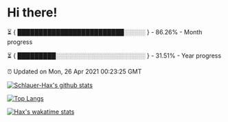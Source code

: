 # Hi there!

⏳ { █████████████████████████░░░░░ } - 86.26% - Month progress

⏳ { █████████░░░░░░░░░░░░░░░░░░░░░ } - 31.51% - Year progress

⏰ Updated on Mon, 26 Apr 2021 00:23:25 GMT


[![Schlauer-Hax's github stats](https://github-readme-stats.vercel.app/api?username=Schlauer-Hax&show_icons=true&theme=dark&count_private=true)](https://github.com/Schlauer-Hax)


[![Top Langs](https://github-readme-stats.vercel.app/api/top-langs/?username=Schlauer-Hax&layout=compact&theme=dark)](https://github.com/Schlauer-Hax?tab=repositories)


[![Hax's wakatime stats](https://github-readme-stats.vercel.app/api/wakatime?username=Hax&theme=dark)](https://wakatime.com/@Hax)

